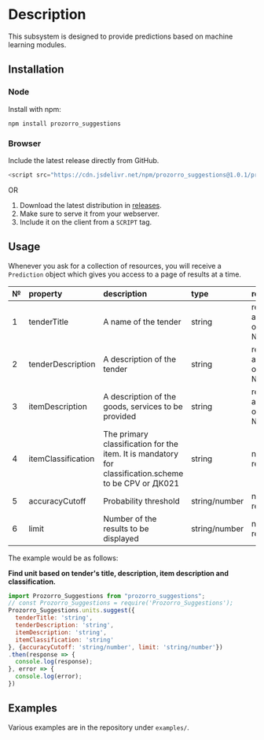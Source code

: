 # Description 

This subsystem is designed to provide predictions based on machine learning modules.

## Installation

### Node

Install with npm:


`npm install prozorro_suggestions`

### Browser

Include the latest release directly from GitHub.

```js
<script src="https://cdn.jsdelivr.net/npm/prozorro_suggestions@1.0.1/prozorro_suggestions.min.js></script>
```

OR

1. Download the latest distribution in [releases](https://github.com/quintagroup/prozorro-suggestions/releases).
2. Make sure to serve it from your webserver.
3. Include it on the client from a `SCRIPT` tag.


## Usage

Whenever you ask for a collection of resources, you will receive a `Prediction` object which gives you access to a page of results at a time.

|№|property|description|type|required|default|
|:-|:-|:-|:-|:-|:-|
|1|tenderTitle|A name of the tender|string|required at least one of № 1-3|' '|
|2|tenderDescription|A description of the tender|string|required at least one of № 1-3|' '|
|3|itemDescription|A description of the goods, services to be provided|string|required at least one of № 1-3|' '|
|4|itemClassification|The primary classification for the item. It is mandatory for classification.scheme to be CPV or ДК021|string|not required|' '|
|5|accuracyCutoff|Probability threshold|string/number|not required |0.1|
|6|limit|Number of the results to be displayed|string/number|not required |5|

The example would be as follows:

**Find unit based on tender's title, description, item description and classification.**
```js
import Prozorro_Suggestions from "prozorro_suggestions";
// const Prozorro_Suggestions = require('Prozorro_Suggestions');
Prozorro_Suggestions.units.suggest({
  tenderTitle: 'string',
  tenderDescription: 'string',
  itemDescription: 'string',
  itemClassification: 'string'
}, {accuracyCutoff: 'string/number', limit: 'string/number'})
.then(response => {
  console.log(response);
}, error => {
  console.log(error);
})
```

## Examples

Various examples are in the repository under `examples/`.



